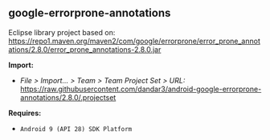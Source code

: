 ## google-errorprone-annotations

Eclipse library project based on:<br/>
https://repo1.maven.org/maven2/com/google/errorprone/error_prone_annotations/2.8.0/error_prone_annotations-2.8.0.jar

**Import:**
- _File > Import... > Team > Team Project Set > URL:_<br/>
  https://raw.githubusercontent.com/dandar3/android-google-errorprone-annotations/2.8.0/.projectset

**Requires:**
- `Android 9 (API 28) SDK Platform`